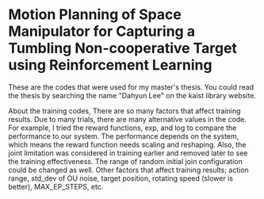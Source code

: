 # Motion Planning of Space Manipulator for Capturing a Tumbling Non-cooperative Target using Reinforcement Learning

These are the codes that were used for my master's thesis.
You could read the thesis by searching the name "Dahyun Lee" on the kaist library website.

About the training codes,
There are so many factors that affect training results.
Due to many trials, there are many alternative values in the code.
For example, I tried the reward functions, exp, and log to compare the performance to our system. The performance depends on the system, which means the reward function needs scaling and reshaping.
Also, the joint limitation was considered in training earlier and removed later to see the training effectiveness.
The range of random initial join configuration could be changed as well.
Other factors that affect training results; action range, std_dev of OU noise, target position, rotating speed (slower is better), MAX_EP_STEPS, etc.
